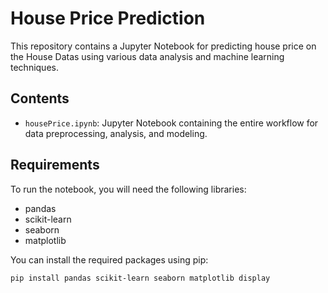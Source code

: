 # House Price Prediction

This repository contains a Jupyter Notebook for predicting house price on the House Datas using various data analysis and machine learning techniques.

## Contents

- `housePrice.ipynb`: Jupyter Notebook containing the entire workflow for data preprocessing, analysis, and modeling.

## Requirements

To run the notebook, you will need the following libraries:

- pandas
- scikit-learn
- seaborn
- matplotlib

You can install the required packages using pip:

```bash
pip install pandas scikit-learn seaborn matplotlib display
```
